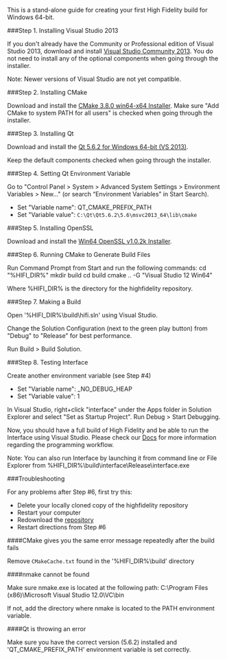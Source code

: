 This is a stand-alone guide for creating your first High Fidelity build for Windows 64-bit.

###Step 1. Installing Visual Studio 2013

If you don't already have the Community or Professional edition of Visual Studio 2013, download and install [Visual Studio Community 2013](https://www.visualstudio.com/en-us/news/releasenotes/vs2013-community-vs). You do not need to install any of the optional components when going through the installer.

Note: Newer versions of Visual Studio are not yet compatible. 

###Step 2. Installing CMake

Download and install the [CMake 3.8.0 win64-x64 Installer](https://cmake.org/files/v3.8/cmake-3.8.0-win64-x64.msi). Make sure "Add CMake to system PATH for all users" is checked when going through the installer.

###Step 3. Installing Qt

Download and install the [Qt 5.6.2 for Windows 64-bit (VS 2013)](http://download.qt.io/official_releases/qt/5.6/5.6.2/qt-opensource-windows-x86-msvc2013_64-5.6.2.exe). 

Keep the default components checked when going through the installer.

###Step 4. Setting Qt Environment Variable

Go to "Control Panel > System > Advanced System Settings > Environment Variables > New..." (or search “Environment Variables” in Start Search).
* Set "Variable name": QT_CMAKE_PREFIX_PATH
* Set "Variable value": `C:\Qt\Qt5.6.2\5.6\msvc2013_64\lib\cmake`

###Step 5. Installing OpenSSL

Download and install the [Win64 OpenSSL v1.0.2k Installer](https://slproweb.com/download/Win64OpenSSL-1_0_2k.exe).

###Step 6. Running CMake to Generate Build Files

Run Command Prompt from Start and run the following commands:
    cd "%HIFI_DIR%"
    mkdir build
    cd build
    cmake .. -G "Visual Studio 12 Win64"
    
Where %HIFI_DIR% is the directory for the highfidelity repository.     

###Step 7. Making a Build

Open '%HIFI_DIR%\build\hifi.sln' using Visual Studio.

Change the Solution Configuration (next to the green play button) from "Debug" to "Release" for best performance.

Run Build > Build Solution.

###Step 8. Testing Interface

Create another environment variable (see Step #4)
* Set "Variable name": _NO_DEBUG_HEAP
* Set "Variable value": 1

In Visual Studio, right+click "interface" under the Apps folder in Solution Explorer and select "Set as Startup Project". Run Debug > Start Debugging.

Now, you should have a full build of High Fidelity and be able to run the Interface using Visual Studio. Please check our [Docs](https://wiki.highfidelity.com/wiki/Main_Page) for more information regarding the programming workflow.

Note: You can also run Interface by launching it from command line or File Explorer from %HIFI_DIR%\build\interface\Release\interface.exe

###Troubleshooting

For any problems after Step #6, first try this: 
* Delete your locally cloned copy of the highfidelity repository
* Restart your computer
* Redownload the [repository](https://github.com/highfidelity/hifi) 
* Restart directions from Step #6

####CMake gives you the same error message repeatedly after the build fails

Remove `CMakeCache.txt` found in the '%HIFI_DIR%\build' directory

####nmake cannot be found

Make sure nmake.exe is located at the following path:
    C:\Program Files (x86)\Microsoft Visual Studio 12.0\VC\bin
    
If not, add the directory where nmake is located to the PATH environment variable.

####Qt is throwing an error

Make sure you have the correct version (5.6.2) installed and 'QT_CMAKE_PREFIX_PATH' environment variable is set correctly.

